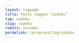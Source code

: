 ```yaml
---
layout: tagpage
title: Posts tagged "sudoku"
tag: sudoku
slug: sudoku
robots: noindex
permalink: /progress/tag/sudoku
---
```

